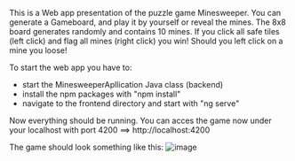 This is a Web app presentation of the puzzle game Minesweeper. You can generate a Gameboard, and play it by yourself or reveal the mines.
The 8x8 board generates randomly and contains 10 mines. 
If you click all safe tiles (left click) and flag all mines (right click) you win!
Should you left click on a mine you loose!

To start the web app you have to:
- start the MinesweeperApllication Java class (backend)
- install the npm packages with "npm install"
- navigate to the frontend directory and start with "ng serve"

Now everything should be running. You can acces the game now under your localhost with port 4200
==> http://localhost:4200

The game should look something like this:
![image](https://github.com/user-attachments/assets/c6ba8698-63cb-4d71-950a-c278f42fd52f)
